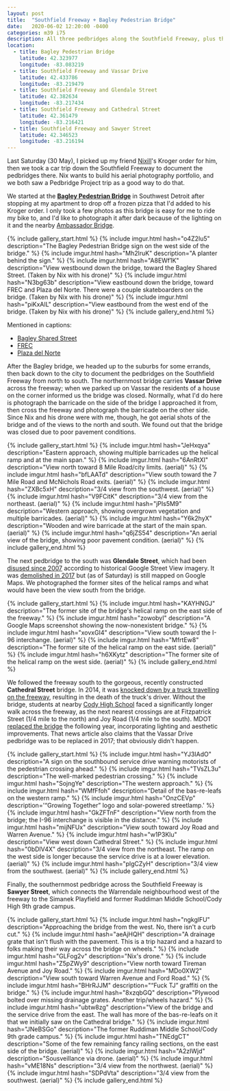 ```yaml
---
layout: post
title:  "Southfield Freeway + Bagley Pedestrian Bridge"
date:   2020-06-02 12:20:00 -0400
categories: m39 i75
description: All three pedbridges along the Southfield Freeway, plus the Bagley Pedestrian Bridge
location:
  - title: Bagley Pedestrian Bridge
    latitude: 42.323977
    longitude: -83.083219
  - title: Southfield Freeway and Vassar Drive
    latitude: 42.433786
    longitude: -83.219479
  - title: Southfield Freeway and Glendale Street
    latitude: 42.382634
    longitude: -83.217434
  - title: Southfield Freeway and Cathedral Street
    latitude: 42.361479
    longitude: -83.216421
  - title: Southfield Freeway and Sawyer Street
    latitude: 42.346523
    longitude: -83.216194
---
```


Last Saturday (30 May), I picked up my friend [Nixill]'s Kroger order for him, 
then we took a car trip down the Southfield Freeway to document the pedbridges 
there. Nix wants to build his aerial photography portfolio, and we both saw a 
Pedbridge Project trip as a good way to do that.

[Nixill]: https://twitter.com/ShadowFoxNixill

<!-- fold -->

We started at the **[Bagley Pedestrian Bridge]** in Southwest Detroit after stopping 
at my apartment to drop off a frozen pizza that I'd added to his Kroger order. 
I only took a few photos as this bridge is easy for me to ride my bike to, and 
I'd like to photograph it after dark because of the lighting on it and the 
nearby [Ambassador Bridge].

[Bagley Pedestrian Bridge]: https://inhabitat.com/bagley-pedestrian-bridge-in-detroit-provides-safe-access-to-canada/
[Ambassador Bridge]: https://en.wikipedia.org/wiki/Ambassador_Bridge

{% include gallery_start.html %}
{% include imgur.html 
  hash="o4Z2Iu5" 
  description="The Bagley Pedestrian Bridge sign on the west side of the bridge." %}
{% include imgur.html 
  hash="Mh2lruK" 
  description="A planter behind the sign." %}
{% include imgur.html
  hash="A8EWf1K"
  description="View westbound down the bridge, toward the Bagley Shared Street. (Taken by Nix with his drone)" %}
{% include imgur.html 
  hash="N3bg63b"
  description="View eastbound down the bridge, toward FREC and Plaza del Norte. There were a couple skateboarders on the bridge. (Taken by Nix with his drone)" %}
{% include imgur.html 
  hash="piKxAlL" 
  description="View eastbound from the west end of the bridge. (Taken by Nix with his drone)" %}
{% include gallery_end.html %}

Mentioned in captions:

 * [Bagley Shared Street](https://detroit.curbed.com/2020/1/16/21068713/bagley-street-mexicantown-detroit-shared-street)
 * [FREC](https://www.fordfund.org/FRECSouthwest)
 * [Plaza del Norte](https://www.facebook.com/pages/Plaza-Del-Norte/115952085132134)

After the Bagley bridge, we headed up to the suburbs for some errands, then back 
down to the city to document the pedbridges on the Southfield Freeway from north 
to south. The northernmost bridge carries **Vassar Drive** across the freeway; when 
we parked up on Vassar the residents of a house on the corner informed us the 
bridge was closed. Normally, what I'd do here is photograph the barricade on the 
side of the bridge I approached it from, then cross the freeway and photograph 
the barricade on the other side. Since Nix and his drone were with me, though, 
he got aerial shots of the bridge and of the views to the north and south. We 
found out that the bridge was closed due to poor pavement conditions. 

{% include gallery_start.html %}
{% include imgur.html 
  hash="JeHxqya" 
  description="Eastern approach, showing multiple barricades up the helical ramp and at the main span." %}
{% include imgur.html 
  hash="6AnRtXI" 
  description="View north toward 8 Mile Road/city limits. (aerial)" %}
{% include imgur.html
  hash="bfLAATd"
  description="View south toward the 7 Mile Road and McNichols Road exits. (aerial)" %}
{% include imgur.html 
  hash="ZXBc5xH" 
  description="3/4 view from the southwest. (aerial)" %}
{% include imgur.html
  hash="V9FCitK"
  description="3/4 view from the northeast. (aerial)" %}
{% include imgur.html 
  hash="jPIs5M9"
  description="Western approach, showing overgrown vegetation and multiple barricades. (aerial)" %}
{% include imgur.html 
  hash="Y6k2hyX" 
  description="Wooden and wire barricade at the start of the main span. (aerial)" %}
{% include imgur.html 
  hash="q6jZS54" 
  description="An aerial view of the bridge, showing poor pavement condition. (aerial)" %}
{% include gallery_end.html %}

The next pedbridge to the south was **Glendale Street**, which had been [disused since 2007]
according to historical Google Street View imagery. It was [demolished in 2017] 
but (as of Saturday) is still mapped on Google Maps. 
We photographed the former sites of the helical ramps and what would have been 
the view south from the bridge.

[demolished in 2017]: https://www.michigan.gov/mdot/0,4616,7-151--452003--,00.html
[disused since 2007]: https://www.google.com/maps/@42.382835,-83.21707,3a,75y,149.48h,89.79t/data=!3m6!1e1!3m4!1sVc4qXYRYYjWNZwbIkzRYDw!2e0!7i3328!8i1664

{% include gallery_start.html %}
{% include imgur.html 
  hash="KAYHNGJ" 
  description="The former site of the bridge's helical ramp on the east side of the freeway." %}
{% include imgur.html 
  hash="zowobyI" 
  description="A Google Maps screenshot showing the now-nonexistent bridge." %}
{% include imgur.html
  hash="xovxGI4"
  description="View south toward the I-96 interchange. (aerial)" %}
{% include imgur.html 
  hash="MfrtEw8" 
  description="The former site of the helical ramp on the east side. (aerial)" %}
{% include imgur.html
  hash="h6XKytz"
  description="The former site of the helical ramp on the west side. (aerial)" %}
{% include gallery_end.html %}

We followed the freeway south to the gorgeous, recently constructed **Cathedral Street** 
bridge. In 2014, it was [knocked down by a truck travelling on the freeway], 
resulting in the death of the truck's driver. Without the bridge, students at 
nearby [Cody High School] faced a significantly longer walk across the freeway, 
as the next nearest crossings are at Fitzpatrick Street (1/4 mile to the north)
and Joy Road (1/4 mile to the south). MDOT [replaced the bridge] the following 
year, incorporating lighting and aesthetic improvements. That news article 
also claims that the Vassar Drive pedbridge was to be replaced in 2017; 
that obviously didn't happen.

[knocked down by a truck travelling on the freeway]: https://www.freep.com/story/news/local/michigan/detroit/2014/09/26/southfield-freeway-pedestrian-bridge-collapse/16252769/
[Cody High School]: https://www.detroitk12.org/Cody
[replaced the bridge]: https://www.detroitnews.com/story/news/local/detroit-city/2015/09/25/mdot-replacing-southfield-freeway-pedestrian-bridges/72792010/

{% include gallery_start.html %}
{% include imgur.html 
  hash="YJ3IAdO" 
  description="A sign on the southbound service drive warning motorists of the pedestrian crossing ahead." %}
{% include imgur.html
  hash="TVsZL3u"
  description="The well-marked pedestrian crossing." %}
{% include imgur.html 
  hash="SojngYe" 
  description="The western approach." %}
{% include imgur.html
  hash="WMfFfoh"
  description="Detail of the bas-re-leafs on the western ramp." %}
{% include imgur.html 
  hash="OnzCEVp" 
  description='&ldquo;Growing Together&rdquo; logo and solar-powered streetlamp.' %}
{% include imgur.html
  hash="GkZFTnF"
  description="View north from the bridge; the I-96 interchange is visible in the distance." %}
{% include imgur.html
  hash="mijNFUx"
  description="View south toward Joy Road and Warren Avenue." %}
{% include imgur.html
  hash="w1P3Klu"
  description="View west down Cathedral Street." %}
{% include imgur.html
  hash="0bDlV4X"
  description="3/4 view from the northeast. The ramp on the west side is longer because the service drive is at a lower elevation. (aerial)" %}
{% include imgur.html
  hash="plgCZyH"
  description="3/4 view from the southwest. (aerial)" %}
{% include gallery_end.html %}

Finally, the southernmost pedbridge across the Southfield Freeway is **Sawyer Street**, 
which connects the Warrendale neighbourhood west of the freeway to the Simanek Playfield and 
former Ruddiman Middle School/Cody High 9th grade campus.

{% include gallery_start.html %}
{% include imgur.html 
  hash="ngkglFU" 
  description="Approaching the bridge from the west. No, there isn't a curb cut." %}
{% include imgur.html
  hash="aeAjHQH" 
  description="A drainage grate that isn't flush with the pavement. This is a trip hazard and a hazard to folks making their way across the bridge on wheels." %}
{% include imgur.html
  hash="GLFog2v"
  description="Nix's drone." %}
{% include imgur.html
  hash="Z5pZWy9"
  description="View north toward Tireman Avenue and Joy Road." %}
{% include imgur.html 
  hash="MDo0XW2" 
  description="View south toward Warren Avenue and Ford Road." %}
{% include imgur.html
  hash="BHrRJJM"
  description="&ldquo;Fuck TJ&rdquo; graffiti on the bridge." %}
{% include imgur.html 
  hash="8xzqbGQ" 
  description="Plywood bolted over missing drainage grates. Another trip/wheels hazard." %}
{% include imgur.html
  hash="ubtw8zg"
  description="View of the bridge and the service drive from the east. The wall has more of the bas-re-leafs on it that we initially saw on the Cathedral bridge." %}
{% include imgur.html
  hash="JNeBSGo"
  description="The former Ruddiman Middle School/Cody 9th grade campus." %}
{% include imgur.html
  hash="TNEdgCT"
  description="Some of the few remaining fancy railing sections, on the east side of the bridge. (aerial)" %}
{% include imgur.html
  hash="A2zIWjd"
  description="Sousveillance via drone. (aerial)" %}
{% include imgur.html
  hash="vME18Ns"
  description="3/4 view from the northwest. (aerial)" %}
{% include imgur.html
  hash="SDPdVta"
  description="3/4 view from the southwest. (aerial)" %}
{% include gallery_end.html %}
